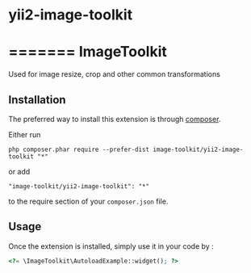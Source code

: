 # yii2-image-toolkit
=======
ImageToolkit
============
Used for image resize, crop and other common transformations

Installation
------------

The preferred way to install this extension is through [composer](http://getcomposer.org/download/).

Either run

```
php composer.phar require --prefer-dist image-toolkit/yii2-image-toolkit "*"
```

or add

```
"image-toolkit/yii2-image-toolkit": "*"
```

to the require section of your `composer.json` file.


Usage
-----

Once the extension is installed, simply use it in your code by  :

```php
<?= \ImageToolkit\AutoloadExample::widget(); ?>
